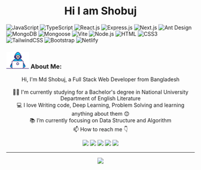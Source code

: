 <h1 align="center"> Hi I am Shobuj </h1>

![JavaScript](https://img.shields.io/badge/JavaScript-F7DF1E?style=flat-square&logo=javascript&logoColor=black)
![TypeScript](https://img.shields.io/badge/TypeScript-007ACC?style=flat-square&logo=typescript&logoColor=white)
![React.js](https://img.shields.io/badge/React.js-0081CB?style=flat-square&logo=react&logoColor=61DAFB)
![Express.js](https://img.shields.io/badge/Express.js-000000?style=flat-square&logo=express&logoColor=white)
![Next.js](https://img.shields.io/badge/Next.js-000000?style=flat-square&logo=next.js&logoColor=white)
![Ant Design](https://img.shields.io/badge/Ant%20Design-0170FE?style=flat-square&logo=ant-design&logoColor=white)
![MongoDB](https://img.shields.io/badge/MongoDB-47A248?style=flat-square&logo=mongodb&logoColor=white)
![Mongoose](https://img.shields.io/badge/Mongoose-880000?style=flat-square&logo=mongoose&logoColor=white)
![Vite](https://img.shields.io/badge/Vite-593D88?style=flat-square&logo=vite&logoColor=white)
![Node.js](https://img.shields.io/badge/Node.js-43853D?style=flat-square&logo=node.js&logoColor=white)
![HTML](https://img.shields.io/badge/HTML5-E34F26?style=flat-square&logo=html5&logoColor=white)
![CSS3](https://img.shields.io/badge/CSS3-1572B6?style=flat-square&logo=css3&logoColor=white)
![TailwindCSS](https://img.shields.io/badge/Tailwind_CSS-38B2AC?style=flat-square&logo=tailwind-css&logoColor=white)
![Bootstrap](https://img.shields.io/badge/Bootstrap-563D7C?style=flat-square&logo=bootstrap&logoColor=white)
![Netlify](https://img.shields.io/badge/Netlify-00C7B7?style=flat-square&logo=netlify&logoColor=white)

### <img src="/images/Developer.gif" alt="developer gif"  height="45px"> About Me:

<p align="center">
  Hi, I'm Md Shobuj, a Full Stack Web Developer from Bangladesh
  <br>
  <br>
  👨‍🎓 I'm currently studying for a Bachelor's degree in National University Department of English Literature
  <br>
  💻 I love Writing code, Deep Learning, Problem Solving and learning anything about them 😊
  <br>
  📚 I’m currently focusing on Data Structure and Algorithm 
  <br>
  📫 How to reach me 👇
</p>
<p align="center"> <a href="https://www.linkedin.com/in/mdshobujdev/"><img src="https://img.shields.io/badge/linkedin-%230077B5.svg?&style=for-the-badge&logo=linkedin&logoColor=white" height=23></a> <a href="mailto:md.shobuj.developer@gmail.com"><img src="https://img.shields.io/badge/Gmail-D14836?style=for-the-badge&logo=gmail&logoColor=white" height=23></a>
  <!--  <a href="http://wa.me//201010147580"><img src="https://img.shields.io/badge/WhatsApp-25D366?style=for-the-badge&logo=whatsapp&logoColor=white" height=23></a> --> 
   <a href="#"><img src="https://img.shields.io/badge/Twitter-222222?style=for-the-badge&logo=twitter&logoColor=white" height=23></a>
<!--   <a href="https://github.com/HalemoGPA/"><img src="https://img.shields.io/badge/GitHub-100000?style=for-the-badge&logo=github&logoColor=white" height=23></a> -->
 <!--  <a href="https://www.youtube.com/watch?v=p0uAJ6Eu4Rs"><img src="https://img.shields.io/badge/YouTube-FF0000?style=for-the-badge&logo=youtube&logoColor=white" height=23></a> -->
  <a href="#"><img src="https://img.shields.io/badge/Telegram-2CA5E0?style=for-the-badge&logo=telegram&logoColor=white" height=23></a>  <a href="#"><img src="https://img.shields.io/badge/codeforces-%234566B5.svg?&style=for-the-badge&logo=codeforces&logoColor=white" height=23></a></p>
<hr>

<p align="center">
  <img src="https://capsule-render.vercel.app/api?type=waving&color=timeGradient&height=65&section=footer"/>
</p>
